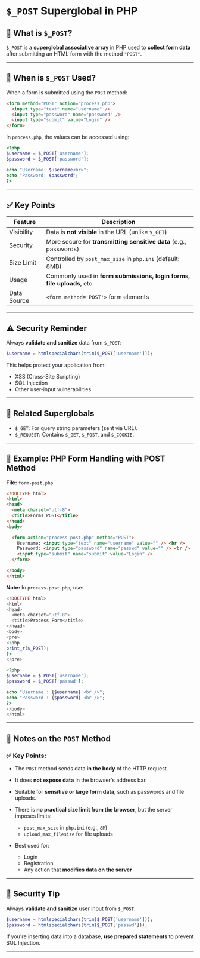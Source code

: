 
# `$_POST` Superglobal in PHP

## 🧾 What is `$_POST`?

`$_POST` is a **superglobal associative array** in PHP used to **collect form data** after submitting an HTML form with the method `"POST"`.

---

## 📌 When is `$_POST` Used?

When a form is submitted using the `POST` method:

```html
<form method="POST" action="process.php">
  <input type="text" name="username" />
  <input type="password" name="password" />
  <input type="submit" value="Login" />
</form>
```

In `process.php`, the values can be accessed using:

```php
<?php
$username = $_POST['username'];
$password = $_POST['password'];

echo "Username: $username<br>";
echo "Password: $password";
?>
```

---

## ✅ Key Points

| Feature     | Description                                                            |
| ----------- | ---------------------------------------------------------------------- |
| Visibility  | Data is **not visible** in the URL (unlike `$_GET`)                    |
| Security    | More secure for **transmitting sensitive data** (e.g., passwords)      |
| Size Limit  | Controlled by `post_max_size` in `php.ini` (default: 8MB)              |
| Usage       | Commonly used in **form submissions, login forms, file uploads**, etc. |
| Data Source | `<form method='POST'>` form elements                                   |

---

## ⚠️ Security Reminder

Always **validate and sanitize** data from `$_POST`:

```php
$username = htmlspecialchars(trim($_POST['username']));
```

This helps protect your application from:

* XSS (Cross-Site Scripting)
* SQL Injection
* Other user-input vulnerabilities

---

## 🔗 Related Superglobals

* `$_GET`: For query string parameters (sent via URL).
* `$_REQUEST`: Contains `$_GET`, `$_POST`, and `$_COOKIE`.

---

## 📄 Example: PHP Form Handling with POST Method

**File:** `form-post.php`

```html
<!DOCTYPE html>
<html>
<head>
  <meta charset="utf-8">
  <title>Forms POST</title>
</head>
<body>

  <form action="process-post.php" method="POST">
    Username: <input type="text" name="username" value="" /> <br />
    Password: <input type="password" name="passwd" value="" /> <br />
    <input type="submit" name="submit" value="Login" />
  </form>

</body>
</html>
```

**Note:** In `process-post.php`, use:

```php
<!DOCTYPE html>
<html>
<head>
  <meta charset="utf-8">
  <title>Process Form</title>
</head>
<body>
<pre>
<?php
print_r($_POST);
?>
</pre>

<?php
$username = $_POST['username'];
$password = $_POST['passwd'];

echo "Username : {$username} <br />";
echo "Password : {$password} <br />";
?>
</body>
</html>

```
---

## 📘 Notes on the `POST` Method

### ✅ Key Points:

* The `POST` method sends data **in the body** of the HTTP request.
* It does **not expose data** in the browser's address bar.
* Suitable for **sensitive or large form data**, such as passwords and file uploads.
* There is **no practical size limit from the browser**, but the server imposes limits:

  * `post_max_size` in `php.ini` (e.g., `8M`)
  * `upload_max_filesize` for file uploads
* Best used for:

  * Login
  * Registration
  * Any action that **modifies data on the server**

---

## 🔐 Security Tip

Always **validate and sanitize** user input from `$_POST`:

```php
$username = htmlspecialchars(trim($_POST['username']));
$password = htmlspecialchars(trim($_POST['passwd']));
```

If you're inserting data into a database, **use prepared statements** to prevent SQL Injection.

---

